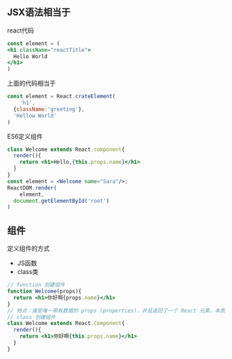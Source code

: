 ## JSX语法相当于

react代码

```jsx
const element = (
<h1 className="reactTitle">
  Hello World
</h1>
)
```

上面的代码相当于

```js
const element = React.crateElement(
	'h1',
  {className:'greeting'},
  'Hellow World'
)
```

ES6定义组件

```jsx
class Welcome extends React.component{
  render(){
    return <h1>Hello,{this.props.name}</h1>
  }
}
const element = <Welcome name="Sara"/>;
ReactDOM.render(
	element,
  document.getElementById('root')
)
```

## 组件

定义组件的方式

- JS函数
- class类

```jsx
// function 创建组件
function Welcome(props){
  return <h1>你好啊{props.name}</h1>
}
// 特点：接受唯一带有数据的 props (properties)，并且返回了一个 React 元素，本质上就是 JavaScript 函数
// class 创建组件
class Welcome extends React.Component{
  render(){
    return <h1>你好啊{this.props.name}</h1>
  }
}
```

